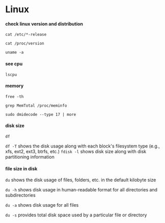 # Linux
#### check linux version and distribution

```
cat /etc/*-release
```
```
cat /proc/version
```
```
uname -a
```

#### see cpu 
```
lscpu
```
#### memory
```
free -th
```

```
grep MemTotal /proc/meminfo
```
```
sudo dmidecode --type 17 | more
```
#### disk size
```
df
```
```df -T``` shows the disk usage along with each block's filesystem type (e.g., xfs, ext2, ext3, btrfs, etc.)
```fdisk -l``` shows disk size along with disk partitioning information
#### file size in disk
```du``` shows the disk usage of files, folders, etc. in the default kilobyte size

```du -h``` shows disk usage in human-readable format for all directories and subdirectories

```du -a``` shows disk usage for all files

```du -s``` provides total disk space used by a particular file or directory
